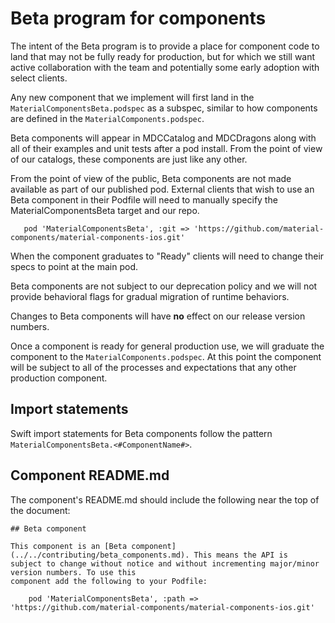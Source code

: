 # Beta program for components

The intent of the Beta program is to provide a place for component code to land that may not be
fully ready for production, but for which we still want active collaboration with the team and
potentially some early adoption with select clients.

Any new component that we implement will first land in the `MaterialComponentsBeta.podspec` as a
subspec, similar to how components are defined in the `MaterialComponents.podspec`.

Beta components will appear in MDCCatalog and MDCDragons along with all of their examples and unit
tests after a pod install. From the point of view of our catalogs, these components are just like
any other.

From the point of view of the public, Beta components are not made available as part of our
published pod. External clients that wish to use an Beta component in their Podfile will need to
manually specify the MaterialComponentsBeta target and our repo.
```
   pod 'MaterialComponentsBeta', :git => 'https://github.com/material-components/material-components-ios.git'
```
When the component graduates to "Ready" clients will need to change their specs to point at the main pod.

Beta components are not subject to our deprecation policy and we will not provide behavioral flags
for gradual migration of runtime behaviors.

Changes to Beta components will have **no** effect on our release version numbers.

Once a component is ready for general production use, we will graduate the component to the
`MaterialComponents.podspec`. At this point the component will be subject to all of the processes
and expectations that any other production component.

## Import statements

Swift import statements for Beta components follow the pattern `MaterialComponentsBeta.<#ComponentName#>`.

## Component README.md

The component's README.md should include the following near the top of the document:

```
## Beta component

This component is an [Beta component](../../contributing/beta_components.md). This means the API is
subject to change without notice and without incrementing major/minor version numbers. To use this
component add the following to your Podfile:

    pod 'MaterialComponentsBeta', :path => 'https://github.com/material-components/material-components-ios.git'
```
